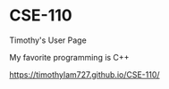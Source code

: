 # CSE-110

Timothy's User Page

My favorite programming is C++

https://timothylam727.github.io/CSE-110/
